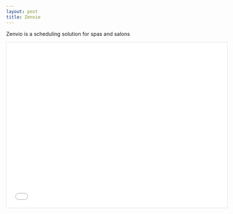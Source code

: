 ```yaml
---
layout: post
title: Zenvio
---
```


Zenvio is a scheduling solution for spas and salons

<iframe style="border: 1px solid rgba(0, 0, 0, 0.1);" width="600" height="450" src="{{site.haveit}}" allowfullscreen></iframe>
